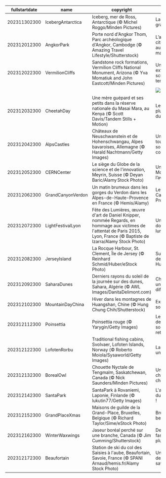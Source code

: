 |fullstartdate|name|copyright|title|image|
|--|--|--|--|--|
202311302300|IcebergAntarctica|Iceberg, mer de Ross, Antarctique (© Michel Roggo/Minden Pictures)|La vie au grand frais !|![](/fr-FR/2023/12/202311302300IcebergAntarctica.jpg)|
202312012300|AngkorPark|Porte nord d'Angkor Thom, Parc archéologique d'Angkor, Cambodge (© Amazing Travel Lifestyle/Shutterstock)|L’ancienne cité Khmer aux temples majestueux|![](/fr-FR/2023/12/202312012300AngkorPark.jpg)|
202312022300|VermilionCliffs|Sandstone rock formations, Vermilion Cliffs National Monument, Arizona (© Yva Momatiuk and John Eastcott/Minden Pictures)|Un paysage extraordinaire sculpté par le temps|![](/fr-FR/2023/12/202312022300VermilionCliffs.jpg)|
||||![](/fr-FR/2023/12/.jpg)|
202312032300|CheetahDay|Une mère guépard et ses petits dans la réserve nationale du Masai Mara, au Kenya (© Scott Davis/Tandem Stills + Motion)|Le félin le plus rapide du monde !|![](/fr-FR/2023/12/202312032300CheetahDay.jpg)|
202312042300|AlpsCastles|Châteaux de Neuschwanstein et de Hohenschwangau, Alpes bavaroises, Allemagne (© Harald Nachtmann/Getty Images)|Un paysage tout droit sorti d'un conte de fées|![](/fr-FR/2023/12/202312042300AlpsCastles.jpg)|
202312052300|CERNCenter|Le siège du Globe de la science et de l'innovation, Meyrin, Suisse (© Deyan Baric/Alamy Stock Photo)|Un code Mondial pour l’avenir|![](/fr-FR/2023/12/202312052300CERNCenter.jpg)|
202312062300|GrandCanyonVerdon|Un matin brumeux dans les gorges du Verdon dans les Alpes-de-Haute-Provence en France (© Hemis/Alamy)|Le Grand Canyon Provençal|![](/fr-FR/2023/12/202312062300GrandCanyonVerdon.jpg)|
202312072300|LightFestivalLyon|Fête des Lumières, œuvre d'art de Daniel Knipper, nommée Regards, en hommage aux victimes de l'attentat de Paris 2015, Lyon, France (© Baptiste de Izarra/Alamy Stock Photo)|Une féerie douce et lumineuse|![](/fr-FR/2023/12/202312072300LightFestivalLyon.jpg)|
202312082300|JerseyIsland|La Rocque Harbour, St. Clement, Île de Jersey (© Reinhard Schmid/Huber/eStock Photo)|Sur les pas de Victor Hugo…|![](/fr-FR/2023/12/202312082300JerseyIsland.jpg)|
202312092300|SaharaDunes|Derniers rayons du soleil de la journée sur des dunes, Sahara, Algérie (© AWL Images/DanitaDelimont.com)|Chaque jour, une dune différente…|![](/fr-FR/2023/12/202312092300SaharaDunes.jpg)|
202312102300|MountainDayChina|Hiver dans les montagnes de Huangshan, Chine (© Hung Chung Chih/Shutterstock)|Excursion au sommet !|![](/fr-FR/2023/12/202312102300MountainDayChina.jpg)|
202312112300|Poinsettia|Poinsettia rouge (© Yarygin/Getty Images)|Les « Étoiles de Noël » sont de retour !|![](/fr-FR/2023/12/202312112300Poinsettia.jpg)|
202312122300|LofotenRorbu|Traditional fishing cabins, Svolvaer, Lofoten Islands, Norway (© Roberto Moiola/Sysaworld/Getty Images)|La vie dans un « rorbu »  !|![](/fr-FR/2023/12/202312122300LofotenRorbu.jpg)|
202312132300|BorealOwl|Chouette Nyctale de Tengmalm, Saskatchewan, Canada (© Nick Saunders/Minden Pictures)|Une chouette... chouette !|![](/fr-FR/2023/12/202312132300BorealOwl.jpg)|
202312142300|SantaPark|SantaPark à Rovaniemi, Laponie, Finlande (© lukutin77/Getty Images)|L'aire de jeux du Père Noël !|![](/fr-FR/2023/12/202312142300SantaPark.jpg)|
202312152300|GrandPlaceXmas|Maisons de guilde de la Grand-Place, Bruxelles, Belgique (© Richard Taylor/Sime/eStock Photo)|Bruxelles, ma belle !|![](/fr-FR/2023/12/202312152300GrandPlaceXmas.jpg)|
202312162300|WinterWaxwings|Jaseur boréal perché sur une branche, Canada (© Jim Cumming/Shutterstock)|Des fashionistas à plumes !|![](/fr-FR/2023/12/202312162300WinterWaxwings.jpg)|
202312172300|Beaufortain|Station de ski du col des Saisies à l'aube, Beaufortain, Savoie, France (© SPANI Arnaud/hemis.fr/Alamy Stock Photo)|Un petit coin de paradis savoyard !|![](/fr-FR/2023/12/202312172300Beaufortain.jpg)|
